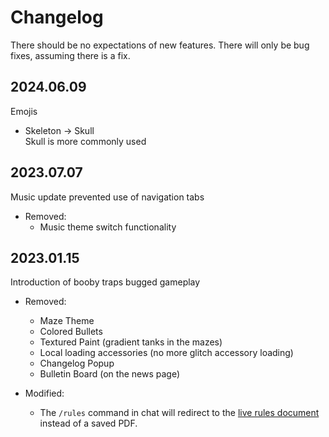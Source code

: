 # Changelog
There should be no expectations of new features. There will only be bug fixes, assuming there is a fix. 


## 2024.06.09
Emojis  
* Skeleton -> Skull  
  Skull is more commonly used


## 2023.07.07
Music update prevented use of navigation tabs  
* Removed: 
  * Music theme switch functionality


## 2023.01.15
Introduction of booby traps bugged gameplay  
* Removed:
  * Maze Theme
  * Colored Bullets
  * Textured Paint (gradient tanks in the mazes)
  * Local loading accessories (no more glitch accessory loading)
  * Changelog Popup
  * Bulletin Board (on the news page)

* Modified:
  * The `/rules` command in chat will redirect to the [live rules document](https://docs.google.com/document/d/1xu7XeKKbfo1XLyIAYHs04GkqCZBLOeldp8raFX6Uy1Q/edit) instead of a saved PDF.  
